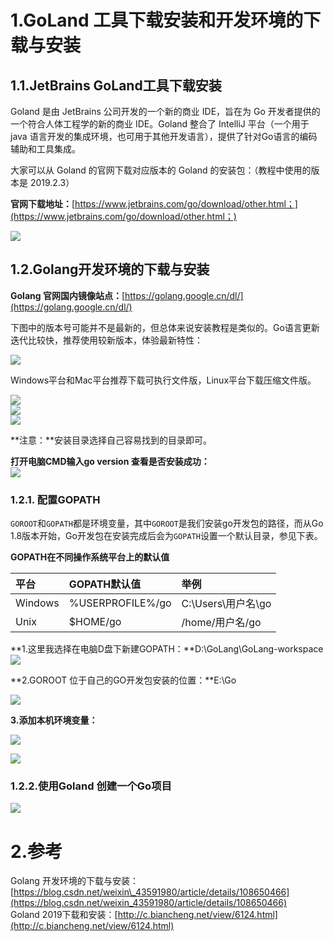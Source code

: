 # 1.GoLand 工具下载安装和开发环境的下载与安装

## 1.1.JetBrains GoLand工具下载安装

Goland 是由 JetBrains 公司开发的一个新的商业 IDE，旨在为 Go 开发者提供的一个符合人体工程学的新的商业 IDE。Goland 整合了 IntelliJ 平台（一个用于 java 语言开发的集成环境，也可用于其他开发语言），提供了针对Go语言的编码辅助和工具集成。

大家可以从 Goland 的官网下载对应版本的 Goland 的安装包：（教程中使用的版本是 2019.2.3）

**官网下载地址：**[https://www.jetbrains.com/go/download/other.html；](https://www.jetbrains.com/go/download/other.html；)

![](/static/image/4-1910241H54A13.gif)

## 1.2.Golang开发环境的下载与安装

**Golang 官网国内镜像站点：**[https://golang.google.cn/dl/](https://golang.google.cn/dl/)

下图中的版本号可能并不是最新的，但总体来说安装教程是类似的。Go语言更新迭代比较快，推荐使用较新版本，体验最新特性：

![](/static/image/20200917185938391.png)

Windows平台和Mac平台推荐下载可执行文件版，Linux平台下载压缩文件版。

![](/static/image/2020091719002888.png)  
![](/static/image/2020091719004298.png)  
![](/static/image/20200917190057710.png)

**注意：**安装目录选择自己容易找到的目录即可。

**打开电脑CMD输入go version 查看是否安装成功：**  
![](/static/image/20200917190115666.png)

### 1.2.1. 配置GOPATH

`GOROOT`和`GOPATH`都是环境变量，其中`GOROOT`是我们安装go开发包的路径，而从Go 1.8版本开始，Go开发包在安装完成后会为`GOPATH`设置一个默认目录，参见下表。

**GOPATH在不同操作系统平台上的默认值**

| 平台 | GOPATH默认值 | 举例 |
| :--- | :--- | :--- |
| Windows | %USERPROFILE%/go | C:\Users\用户名\go |
| Unix | $HOME/go | /home/用户名/go |

**1.这里我选择在电脑D盘下新建GOPATH：**D:\GoLang\GoLang-workspace  
![](/static/image/20200917190203206.png)

**2.GOROOT 位于自己的GO开发包安装的位置：**E:\Go

![](/static/image/20200917190232339.png)

**3.添加本机环境变量：**

![](/static/image/20200917190251883.png)

![](/static/image/20200917190307995.png)

### 1.2.2.使用Goland 创建一个Go项目

![](/static/image/20200917190325607.png)

# 2.参考

Golang 开发环境的下载与安装：[https://blog.csdn.net/weixin\_43591980/article/details/108650466](https://blog.csdn.net/weixin_43591980/article/details/108650466)  
Goland 2019下载和安装：[http://c.biancheng.net/view/6124.html](http://c.biancheng.net/view/6124.html)

